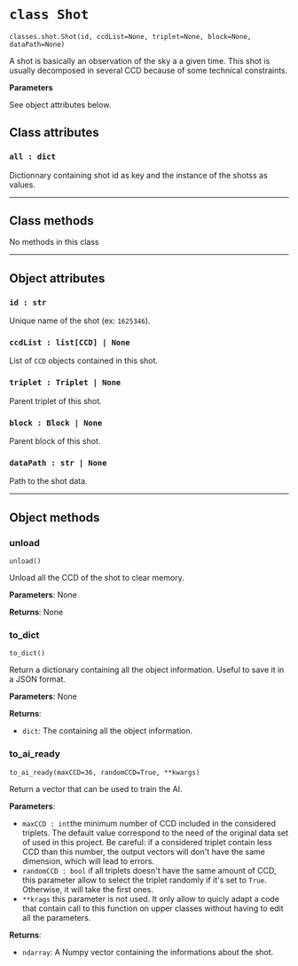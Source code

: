 # `class Shot`

`classes.shot.Shot(id, ccdList=None, triplet=None, block=None, dataPath=None)`

A shot is basically an observation of the sky a a given time. This shot is usually decomposed in several CCD because of some technical constraints.

**Parameters**

See object attributes below.

## Class attributes

### `all : dict`
Dictionnary containing shot id as key and the instance of the shotss as values.

---

## Class methods

No methods in this class

---

## Object attributes

### `id : str`
Unique name of the shot (ex: `1625346`).
### `ccdList : list[CCD] | None`
List of `CCD` objects contained in this shot.
### `triplet : Triplet | None`
Parent triplet of this shot.
### `block : Block | None`
Parent block of this shot.
### `dataPath : str | None`
Path to the shot data.

---

## Object methods

### unload

`unload()`

Unload all the CCD of the shot to clear memory.

**Parameters**: None

**Returns**: None

### to_dict

`to_dict()`

Return a dictionary containing all the object information. Useful to save it in a JSON format.

**Parameters**: None

**Returns**:

- `dict`: The containing all the object information.

### to_ai_ready

`to_ai_ready(maxCCD=36, randomCCD=True, **kwargs)`

Return a vector that can be used to train the AI.

**Parameters**:

- `maxCCD : int`the minimum number of CCD included in the considered triplets. The default value correspond to the need of the original data set of used in this project. Be careful: if a considered triplet contain less CCD than this number, the output vectors will don't have the same dimension, which will lead to errors.
- `randomCCD : bool` if all triplets doesn't have the same amount of CCD, this parameter allow to select the triplet randomly if it's set to `True`. Otherwise, it will take the first ones.
- `**krags` this parameter is not used. It only allow to quicly adapt a code that contain call to this function on upper classes without having to edit all the parameters.

**Returns**:

- `ndarray`: A Numpy vector containing the informations about the shot.
